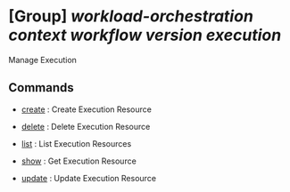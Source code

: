 # [Group] _workload-orchestration context workflow version execution_

Manage Execution

## Commands

- [create](/Commands/workload-orchestration/context/workflow/version/execution/_create.md)
: Create Execution Resource

- [delete](/Commands/workload-orchestration/context/workflow/version/execution/_delete.md)
: Delete Execution Resource

- [list](/Commands/workload-orchestration/context/workflow/version/execution/_list.md)
: List Execution Resources

- [show](/Commands/workload-orchestration/context/workflow/version/execution/_show.md)
: Get Execution Resource

- [update](/Commands/workload-orchestration/context/workflow/version/execution/_update.md)
: Update Execution Resource
